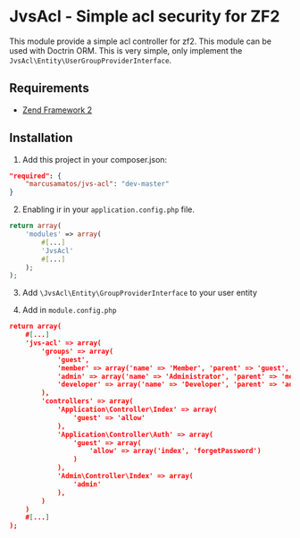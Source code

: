 # JvsAcl - Simple acl security for ZF2

This module provide a simple acl controller for zf2.
This module can be used with Doctrin ORM.
This is very simple, only implement the `JvsAcl\Entity\UserGroupProviderInterface`.

## Requirements

 * [Zend Framework 2](https://github.com/zendframework/zf2)

## Installation

1. Add this project in your composer.json:

```json
"required": {
    "marcusamatos/jvs-acl": "dev-master"
}
```

2. Enabling ir in your `application.config.php` file.

```php
return array(
    'modules' => array(
        #[...]
        'JvsAcl'
        #[...]
    );
);
```

3. Add `\JvsAcl\Entity\GroupProviderInterface` to your user entity

4. Add in `module.config.php`

```json
return array(
    #[...]
    'jvs-acl' => array(
        'groups' => array(
            'guest',
            'member' => array('name' => 'Member', 'parent' => 'guest', 'visible' => true),
            'admin' => array('name' => 'Administrator', 'parent' => 'member', 'visible' => true),
            'developer' => array('name' => 'Developer', 'parent' => 'admin')
        ),
        'controllers' => array(
            'Application\Controller\Index' => array(
                'guest' => 'allow'
            ),
            'Application\Controller\Auth' => array(
                'guest' => array(
                    'allow' => array('index', 'forgetPassword')
                )
            ),
            'Admin\Controller\Index' => array(
                'admin'
            ),
        )
    )
    #[...]
);
```






